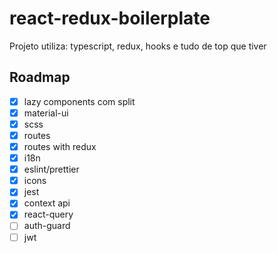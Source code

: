 # react-redux-boilerplate

Projeto utiliza: typescript, redux, hooks e tudo de top que tiver

## Roadmap

- [x] lazy components com split
- [x] material-ui
- [x] scss
- [x] routes
- [x] routes with redux
- [x] i18n
- [x] eslint/prettier
- [x] icons
- [x] jest
- [x] context api
- [x] react-query
- [ ] auth-guard
- [ ] jwt
